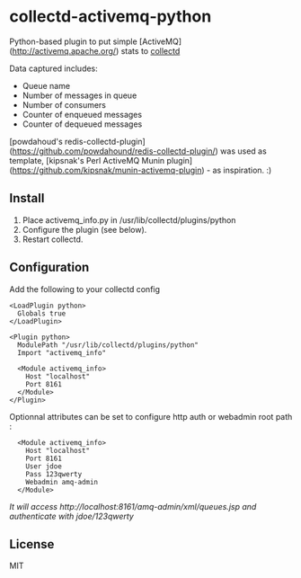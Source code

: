 collectd-activemq-python
========================

Python-based plugin to put simple [ActiveMQ] (http://activemq.apache.org/) stats to [collectd](http://collectd.org)

Data captured includes:

 * Queue name
 * Number of messages in queue
 * Number of consumers
 * Counter of enqueued messages
 * Counter of dequeued messages

[powdahoud's redis-collectd-plugin] (https://github.com/powdahound/redis-collectd-plugin/) was used as template,
[kipsnak's Perl ActiveMQ Munin plugin] (https://github.com/kipsnak/munin-activemq-plugin) - as inspiration. :)

Install
-------
 1. Place activemq_info.py in /usr/lib/collectd/plugins/python
 2. Configure the plugin (see below).
 3. Restart collectd.

Configuration
-------------
Add the following to your collectd config

    <LoadPlugin python>
      Globals true
    </LoadPlugin>

    <Plugin python>
      ModulePath "/usr/lib/collectd/plugins/python"
      Import "activemq_info"

      <Module activemq_info>
        Host "localhost"
        Port 8161
      </Module>
    </Plugin>

Optionnal attributes can be set to configure http auth or webadmin root path :

      <Module activemq_info>
        Host "localhost"
        Port 8161
        User jdoe
        Pass 123qwerty
        Webadmin amq-admin
      </Module>
_It will access http://localhost:8161/amq-admin/xml/queues.jsp and authenticate with jdoe/123qwerty_

License
-------
MIT
